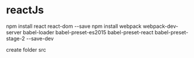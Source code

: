 # reactJs
npm install react react-dom --save
npm install webpack webpack-dev-server babel-loader babel-preset-es2015 babel-preset-react babel-preset-stage-2 --save-dev

create folder src